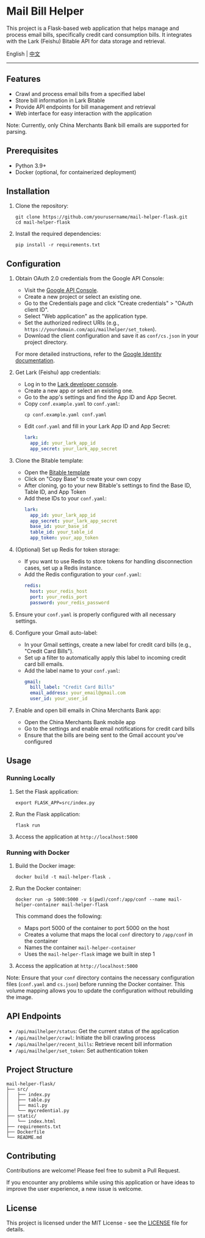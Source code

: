 # Mail Bill Helper

This project is a Flask-based web application that helps manage and process email bills, specifically credit card consumption bills. It integrates with the Lark (Feishu) Bitable API for data storage and retrieval.

English | [中文](README_zh.md)

---

## Features

- Crawl and process email bills from a specified label
- Store bill information in Lark Bitable
- Provide API endpoints for bill management and retrieval
- Web interface for easy interaction with the application

Note: Currently, only China Merchants Bank bill emails are supported for parsing.

## Prerequisites

- Python 3.9+
- Docker (optional, for containerized deployment)

## Installation

1. Clone the repository:
   ```
   git clone https://github.com/yourusername/mail-helper-flask.git
   cd mail-helper-flask
   ```

2. Install the required dependencies:
   ```
   pip install -r requirements.txt
   ```

## Configuration

1. Obtain OAuth 2.0 credentials from the Google API Console:
   - Visit the [Google API Console](https://console.developers.google.com/).
   - Create a new project or select an existing one.
   - Go to the Credentials page and click "Create credentials" > "OAuth client ID".
   - Select "Web application" as the application type.
   - Set the authorized redirect URIs (e.g., `https://yourdomain.com/api/mailhelper/set_token`).
   - Download the client configuration and save it as `conf/cs.json` in your project directory.

   For more detailed instructions, refer to the [Google Identity documentation](https://developers.google.com/identity/protocols/oauth2).

2. Get Lark (Feishu) app credentials:
   - Log in to the [Lark developer console](https://open.feishu.cn/app).
   - Create a new app or select an existing one.
   - Go to the app's settings and find the App ID and App Secret.
   - Copy `conf.example.yaml` to `conf.yaml`:
     ```
     cp conf.example.yaml conf.yaml
     ```
   - Edit `conf.yaml` and fill in your Lark App ID and App Secret:
     ```yaml
     lark:
       app_id: your_lark_app_id
       app_secret: your_lark_app_secret
     ```

3. Clone the Bitable template:
   - Open the [Bitable template](https://isyab7gx01.feishu.cn/base/bascn26CqKFxBm55vZYrHlSsRhv?from=from_copylink)
   - Click on "Copy Base" to create your own copy
   - After cloning, go to your new Bitable's settings to find the Base ID, Table ID, and App Token
   - Add these IDs to your `conf.yaml`:
     ```yaml
     lark:
       app_id: your_lark_app_id
       app_secret: your_lark_app_secret
       base_id: your_base_id
       table_id: your_table_id
       app_token: your_app_token
     ```

4. (Optional) Set up Redis for token storage:
   - If you want to use Redis to store tokens for handling disconnection cases, set up a Redis instance.
   - Add the Redis configuration to your `conf.yaml`:
     ```yaml
     redis:
       host: your_redis_host
       port: your_redis_port
       password: your_redis_password
     ```

5. Ensure your `conf.yaml` is properly configured with all necessary settings.

6. Configure your Gmail auto-label:
   - In your Gmail settings, create a new label for credit card bills (e.g., "Credit Card Bills").
   - Set up a filter to automatically apply this label to incoming credit card bill emails.
   - Add the label name to your `conf.yaml`:
     ```yaml
     gmail:
       bill_label: "Credit Card Bills"
       email_address: your_email@gmail.com
       user_id: your_user_id
     ```

7. Enable and open bill emails in China Merchants Bank app:
   - Open the China Merchants Bank mobile app
   - Go to the settings and enable email notifications for credit card bills
   - Ensure that the bills are being sent to the Gmail account you've configured

## Usage

### Running Locally

1. Set the Flask application:
   ```
   export FLASK_APP=src/index.py
   ```

2. Run the Flask application:
   ```
   flask run
   ```

3. Access the application at `http://localhost:5000`

### Running with Docker

1. Build the Docker image:
   ```
   docker build -t mail-helper-flask .
   ```

2. Run the Docker container:
   ```
   docker run -p 5000:5000 -v $(pwd)/conf:/app/conf --name mail-helper-container mail-helper-flask
   ```

   This command does the following:
   - Maps port 5000 of the container to port 5000 on the host
   - Creates a volume that maps the local `conf` directory to `/app/conf` in the container
   - Names the container `mail-helper-container`
   - Uses the `mail-helper-flask` image we built in step 1

3. Access the application at `http://localhost:5000`

Note: Ensure that your `conf` directory contains the necessary configuration files (`conf.yaml` and `cs.json`) before running the Docker container. This volume mapping allows you to update the configuration without rebuilding the image.

## API Endpoints

- `/api/mailhelper/status`: Get the current status of the application
- `/api/mailhelper/crawl`: Initiate the bill crawling process
- `/api/mailhelper/recent_bills`: Retrieve recent bill information
- `/api/mailhelper/set_token`: Set authentication token

## Project Structure

```
mail-helper-flask/
├── src/
│   ├── index.py
│   ├── table.py
│   ├── mail.py
│   └── mycredential.py
├── static/
│   └── index.html
├── requirements.txt
├── Dockerfile
└── README.md
```

## Contributing

Contributions are welcome! Please feel free to submit a Pull Request.

If you encounter any problems while using this application or have ideas to improve the user experience, a new issue is welcome.

## License

This project is licensed under the MIT License - see the [LICENSE](LICENSE) file for details.


